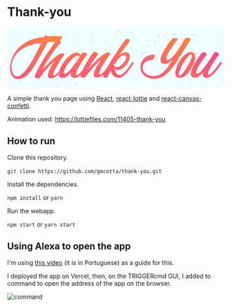 # Thank-you

![demo](.github/images/demo.png)

A simple thank you page using [React](https://pt-br.reactjs.org/), [react-lottie](https://github.com/chenqingspring/react-lottie) and [react-canvas-confetti](https://github.com/ulitcos/react-canvas-confetti).

Animation used: https://lottiefiles.com/11405-thank-you

## How to run

Clone this repository.

```git clone https://github.com/gmcotta/thank-you.git```


Install the dependencies.

```npm install``` or ```yarn```

Run the webapp.

```npm start``` or ```yarn start```

## Using Alexa to open the app

I'm using [this video](https://www.youtube.com/watch?v=FTxIabp8CRg&ab_channel=Felps) (it is in Portuguese) as a guide for this.

I deployed the app on Vercel, then, on the TRIGGERcmd GUI, I added to command to open the address of the app on the browser.

![command](.github/images/command.png)